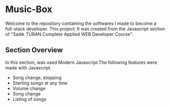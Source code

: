 # Music-Box

Welcome to the repository containing the softwares I made to become a full-stack developer. This project; It was created from the Javascript section of "Sadık TURAN Complete Applied WEB Developer Course".

## Section Overview

In this section, was used Modern Javascript.The following features were made with Javascript.
- Song change, stopping
- Starting songs at any time
- Volume change
- Song change
- Listing of songs
